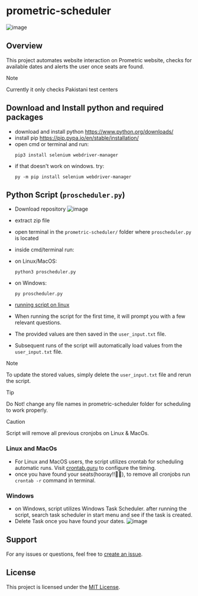 # prometric-scheduler
![image](https://github.com/nash268/prometric-scheduler/assets/130772656/946ef3d1-c194-4d61-9472-5b7ddb338591)



## Overview

This project automates website interaction on Prometric website, checks for available dates and alerts the user once seats are found.
> [!NOTE]
> Currently it only checks Pakistani test centers

## Download and Install python and required packages
- download and install python https://www.python.org/downloads/
- install pip https://pip.pypa.io/en/stable/installation/
- open cmd or terminal and run:
  ```
  pip3 install selenium webdriver-manager
  ```
- if that doesn't work on windows. try:
  ```
  py -m pip install selenium webdriver-manager
  ```

## Python Script (`proscheduler.py`)
- Download repository
  ![image](https://github.com/nash268/prometric-scheduler/assets/130772656/44a47a1a-abfd-4a37-924a-1098ee968d6b)
- extract zip file
- open terminal in the ``prometric-scheduler/`` folder where ``proscheduler.py`` is located
- inside cmd/terminal run:


- on Linux/MacOS:
  ```
  python3 proscheduler.py
  ```
- on Windows:
  ```
  py proscheduler.py
  ```
  
- [running script on linux](https://github.com/nash268/prometric-scheduler/assets/130772656/68b5cdf8-58e7-4f98-80d4-ff1a2284c632)






- When running the script for the first time, it will prompt you with a few relevant questions.
- The provided values are then saved in the `user_input.txt` file.
- Subsequent runs of the script will automatically load values from the `user_input.txt` file.
> [!NOTE]
> To update the stored values, simply delete the `user_input.txt` file and rerun the script.

> [!TIP]
> Do Not! change any file names in prometric-scheduler folder for scheduling to work properly.

> [!CAUTION]
> Script will remove all previous cronjobs on Linux & MacOs.

### Linux and MacOs
- For Linux and MacOS users, the script utilizes crontab for scheduling automatic runs. Visit [crontab.guru](https://crontab.guru/#*/30_*_*_*_*) to configure the timing.
- once you have found your seats(hooray!!🎉🥳), to remove all cronjobs run `crontab -r` command in terminal.
### Windows
- on Windows, script utilizes Windows Task Scheduler. after running the script, search task scheduler in start menu and see if the task is created.
- Delete Task once you have found your dates.
  ![image](https://github.com/nash268/prometric-scheduler/assets/130772656/ab513513-5a8f-4147-85ca-6f91b42f9fe5)




## Support

For any issues or questions, feel free to [create an issue](https://github.com/nash268/prometric-scheduler/issues).

## License

This project is licensed under the [MIT License](LICENSE).
